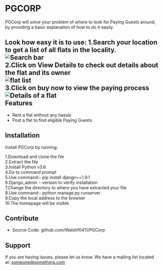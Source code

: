 PGCORP
========

PGCorp will solve your problem of where to look for Paying Guests around,
by providing a basic explanation of how to do it easily.

Look how easy it is to use:
	1.Search your location to get a list of all flats in the locality.<br>
	![Search bar](https//:www.github.com/Walshf0411/PGCorp/Readme/search.PNG)<br>
	2.Click on View Details to check out details about the flat and its owner<br>
	![flat list](https//:www.github.com/Walshf0411/PGCorp/Readme/details.PNG)<br>
	3.Click on buy now to view the paying process<br>
	![Details of a flat](https//:www.github.com/Walshf0411/PGCorp/Readme/Detailed.PNG)<br>
Features
--------

- Rent a flat without any hassle
- Post a flat to find eligible Paying Guests

Installation
------------

Install PGCorp by running:

1.Download and clone the file<br>
2.Extract the file <br>
3.Install Python v3.6 <br>
4.Go to command prompt <br>
5.Use command:- pip install django==1.9.1<br> 
6.Django_admin --version to verify installation <br>
7.Change the directory to where you have extracted your file<br> 
8.Use command:- python manage.py runserver <br>
9.Copy the local address to the browser <br>
10.The homepage will be visible <br>

Contribute
----------

- Source Code: github.com/Walshf0411/PGCorp

Support
-------

If you are having issues, please let us know.
We have a mailing list located at: someone@something.com
